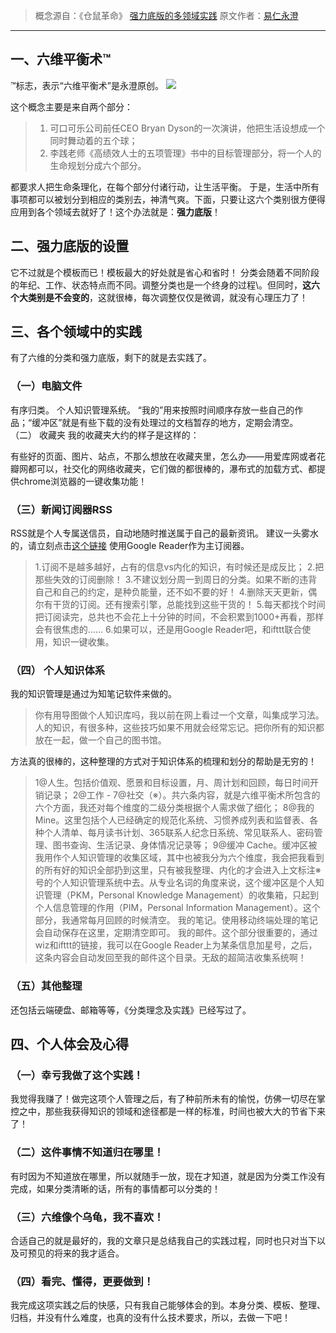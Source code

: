 > 概念源自：《仓鼠革命》
> [强力底版的多领域实践](http://blog.hiddenwangcc.com/archives/835)
> 原文作者：[易仁永澄](http://blog.hiddenwangcc.com)

***
## 一、六维平衡术™
™标志，表示“六维平衡术”是永澄原创。
![](http://s3.hiddenwangcc.com/201210/751/27985_z.jpg)

这个概念主要是来自两个部分：
> 1. 可口可乐公司前任CEO Bryan Dyson的一次演讲，他把生活设想成一个同时舞动着的五个球；
> 2. 李践老师《高绩效人士的五项管理》书中的目标管理部分，将一个人的生命规划分成六个部分。

都要求人把生命条理化，在每个部分付诸行动，让生活平衡。
于是，生活中所有事项都可以被划分到相应的类别去，神清气爽。下面，只要让这六个类别很方便得应用到各个领域去就好了！这个办法就是：**强力底版**！
## 二、强力底版的设置
它不过就是个模板而已！模板最大的好处就是省心和省时！
分类会随着不同阶段的年纪、工作、状态特点而不同。调整分类也是一个终身的过程\。但同时，**这六个大类别是不会变的**，这就很棒，每次调整仅仅是微调，就没有心理压力了！
## 三、各个领域中的实践
有了六维的分类和强力底版，剩下的就是去实践了。
### （一）电脑文件
有序归类。
个人知识管理系统。
“我的”用来按照时间顺序存放一些自己的作品；“缓冲区”就是有些下载的没有处理过的文档暂存的地方，定期会清空。
（二） 收藏夹
我的收藏夹大约的样子是这样的：


有些好的页面、图片、站点，不那么想放在收藏夹里，怎么办——用爱库网或者花瓣网都可以，社交化的网络收藏夹，它们做的都很棒的，瀑布式的加载方式、都提供chrome浏览器的一键收集功能！
### （三）新闻订阅器RSS
RSS就是个人专属送信员，自动地随时推送属于自己的最新资讯。
建议一头雾水的，请立刻点击[这个链接](http://v.youku.com/v_show/id_XMTg3NjQwMDQ=.html)
使用Google Reader作为主订阅器。
 > 1.订阅不是越多越好，占有的信息vs内化的知识，有时候还是成反比；
2.把那些失效的订阅删除！
3.不建议划分周一到周日的分类。如果不断的违背自己和自己的约定，是种负能量，还不如不要的好！
4.删除天天更新，偶尔有干货的订阅。还有搜索引擎，总能找到这些干货的！
5.每天都找个时间把订阅读完，总共也不会花上十分钟的时间，不会积累到1000+再看，那样会有很焦虑的……
6.如果可以，还是用Google Reader吧，和ifttt联合使用，知识一键收集。

### （四） 个人知识体系
我的知识管理是通过为知笔记软件来做的。
> 你有用导图做个人知识库吗，我以前在网上看过一个文章，叫集成学习法。人的知识，有很多种，这些技巧如果不用就会经常忘记。把你所有的知识都放在一起，做一个自己的图书馆。




方法真的很棒的，这种整理的方式对于知识体系的梳理和划分的帮助是无穷的！


> 1@人生。包括价值观、愿景和目标设置，月、周计划和回顾，每日时间开销记录；
2@工作 - 7@社交（※）。共六条内容，就是六维平衡术所包含的六个方面，我还对每个维度的二级分类根据个人需求做了细化；
8@我的 Mine。这里包括个人已经确定的规范化系统、习惯养成列表和监督表、各种个人清单、每月读书计划、365联系人纪念日系统、常见联系人、密码管理、图书查询、生活记录、身体情况记录等；
9@缓冲 Cache。缓冲区被我用作个人知识管理的收集区域，其中也被我分为六个维度，我会把我看到的所有好的知识全部扔到这里，只有被我整理、内化的才会进入上文标注※号的个人知识管理系统中去。从专业名词的角度来说，这个缓冲区是个人知识管理（PKM，Personal Knowledge Management）的收集箱，只起到个人信息管理的作用（PIM，Personal Information Management）。这个部分，我通常每月回顾的时候清空。
我的笔记。使用移动终端处理的笔记会自动保存在这里，定期清空即可。
我的邮件。这个部分很重要的，通过wiz和ifttt的链接，我可以在Google Reader上为某条信息加星号，之后，这条内容会自动发回至我的邮件这个目录。无敌的超简洁收集系统啊！
###  （五）其他整理
还包括云端硬盘、邮箱等等，《分类理念及实践》已经写过了。
##  四、个人体会及心得
### （一）幸亏我做了这个实践！
我觉得我赚了！做完这项个人管理之后，有了种前所未有的愉悦，仿佛一切尽在掌控之中，那些我获得知识的领域和途径都是一样的标准，时间也被大大的节省下来了！
### （二）这件事情不知道归在哪里！
有时因为不知道放在哪里，所以就随手一放，现在才知道，就是因为分类工作没有完成，如果分类清晰的话，所有的事情都可以分类的！
### （三）六维像个乌龟，我不喜欢！
合适自己的就是最好的，我的文章只是总结我自己的实践过程，同时也只对当下以及可预见的将来的我才适合。
### （四）看完、懂得，更要做到！
我完成这项实践之后的快感，只有我自己能够体会的到。本身分类、模板、整理、归档，并没有什么难度，也真的没有什么技术要求，所以，去做一下吧！

